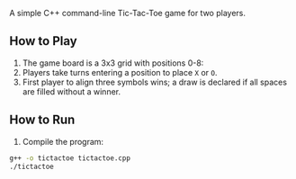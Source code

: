 

A simple C++ command-line Tic-Tac-Toe game for two players.

## How to Play
1. The game board is a 3x3 grid with positions 0-8:
2. Players take turns entering a position to place `X` or `O`.
3. First player to align three symbols wins; a draw is declared if all spaces are filled without a winner.

## How to Run
1. Compile the program:
```bash
g++ -o tictactoe tictactoe.cpp
./tictactoe


